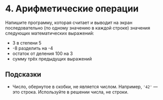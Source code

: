 # 4. Арифметические операции
Напишите программу, которая считает и выводит на экран последовательно (по одному значению в каждой строке) значения следующих математических выражений:
* 3 в степени 5
* -8 разделить на -4
* остаток от деления 100 на 3
* сумму трёх предыдущих выражений

## Подсказки
* Число, обернутое в скобки, не является числом. Например, `'42'` — это строка. Используйте в решении числа, не строки.

